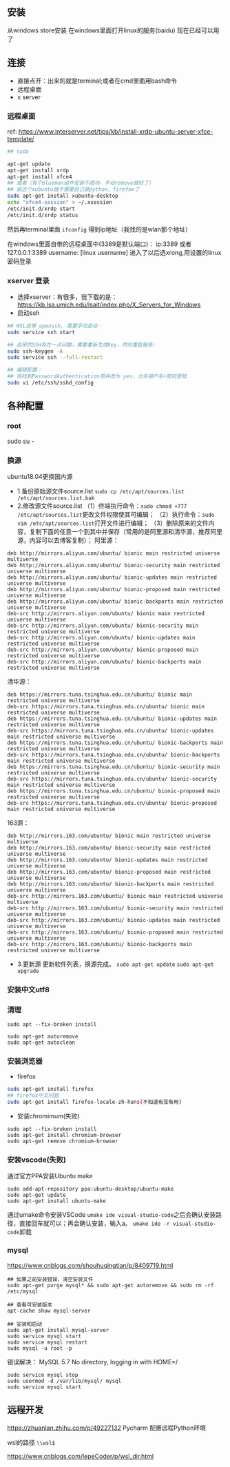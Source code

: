 ## 安装
从windows store安装
在windows里面打开linux的服务(baidu)
现在已经可以用了

## 连接
- 直接点开：出来的就是terminal;或者在cmd里面用bash命令
- 远程桌面
- x server

### 远程桌面
ref: https://www.interserver.net/tips/kb/install-xrdp-ubuntu-server-xfce-template/

```bash
## sudo

apt-get update
apt-get install xrdp
apt-get install xfce4
## 或者（有个blueman组件安装不成功，手动remove就好了）
## 装这个xubuntu就不需要自己装python，firefox了
sudo apt-get install xubuntu-desktop
echo "xfce4-session" > ~/.xsession
/etc/init.d/xrdp start
/etc/init.d/xrdp status
```
然后再terminal里面
``ifconfig`` 得到ip地址（我找的是wlan那个地址）

在windows里面自带的远程桌面中(3389是默认端口)：
ip:3389
或者127.0.0.1:3389
username: [linux username]
进入了以后选xrong,用设置的linux密码登录

### xserver 登录
- 选择xserver：有很多，我下载的是：https://kb.lsa.umich.edu/lsait/index.php/X_Servers_for_Windows
- 启动ssh

```bash
## WSL自带 openssh, 需要手动启动：
sudo service ssh start

## 自带的SSH存在一点问题，需要重新生成Key，然后重启服务:
sudo ssh-keygen -A 
sudo service ssh --full-restart

## 编辑配置：
## 将找到PasswordAuthentication项并改为 yes，允许用户名+密码登陆
sudo vi /etc/ssh/sshd_config
```
## 各种配置
### root 
sudo su -

### 换源
ubuntu18.04更换国内源

- 1.备份原始源文件source.list
``sudo cp /etc/apt/sources.list /etc/apt/sources.list.bak``
- 2.修改源文件source.list
（1）终端执行命令：``sudo chmod +777 /etc/apt/sources.list``更改文件权限使其可编辑；
（2）执行命令：``sudo vim /etc/apt/sources.list``打开文件进行编辑；
（3）删除原来的文件内容，复制下面的任意一个到其中并保存（常用的是阿里源和清华源，推荐阿里源，内容可以去博客复制）；
阿里源：
```
deb http://mirrors.aliyun.com/ubuntu/ bionic main restricted universe multiverse
deb http://mirrors.aliyun.com/ubuntu/ bionic-security main restricted universe multiverse
deb http://mirrors.aliyun.com/ubuntu/ bionic-updates main restricted universe multiverse
deb http://mirrors.aliyun.com/ubuntu/ bionic-proposed main restricted universe multiverse
deb http://mirrors.aliyun.com/ubuntu/ bionic-backports main restricted universe multiverse
deb-src http://mirrors.aliyun.com/ubuntu/ bionic main restricted universe multiverse
deb-src http://mirrors.aliyun.com/ubuntu/ bionic-security main restricted universe multiverse
deb-src http://mirrors.aliyun.com/ubuntu/ bionic-updates main restricted universe multiverse
deb-src http://mirrors.aliyun.com/ubuntu/ bionic-proposed main restricted universe multiverse
deb-src http://mirrors.aliyun.com/ubuntu/ bionic-backports main restricted universe multiverse
```
清华源：
```
deb https://mirrors.tuna.tsinghua.edu.cn/ubuntu/ bionic main restricted universe multiverse
deb-src https://mirrors.tuna.tsinghua.edu.cn/ubuntu/ bionic main restricted universe multiverse
deb https://mirrors.tuna.tsinghua.edu.cn/ubuntu/ bionic-updates main restricted universe multiverse
deb-src https://mirrors.tuna.tsinghua.edu.cn/ubuntu/ bionic-updates main restricted universe multiverse
deb https://mirrors.tuna.tsinghua.edu.cn/ubuntu/ bionic-backports main restricted universe multiverse
deb-src https://mirrors.tuna.tsinghua.edu.cn/ubuntu/ bionic-backports main restricted universe multiverse
deb https://mirrors.tuna.tsinghua.edu.cn/ubuntu/ bionic-security main restricted universe multiverse
deb-src https://mirrors.tuna.tsinghua.edu.cn/ubuntu/ bionic-security main restricted universe multiverse
deb https://mirrors.tuna.tsinghua.edu.cn/ubuntu/ bionic-proposed main restricted universe multiverse
deb-src https://mirrors.tuna.tsinghua.edu.cn/ubuntu/ bionic-proposed main restricted universe multiverse
``` 
163源：
```
deb http://mirrors.163.com/ubuntu/ bionic main restricted universe multiverse
deb http://mirrors.163.com/ubuntu/ bionic-security main restricted universe multiverse
deb http://mirrors.163.com/ubuntu/ bionic-updates main restricted universe multiverse
deb http://mirrors.163.com/ubuntu/ bionic-proposed main restricted universe multiverse
deb http://mirrors.163.com/ubuntu/ bionic-backports main restricted universe multiverse
deb-src http://mirrors.163.com/ubuntu/ bionic main restricted universe multiverse
deb-src http://mirrors.163.com/ubuntu/ bionic-security main restricted universe multiverse
deb-src http://mirrors.163.com/ubuntu/ bionic-updates main restricted universe multiverse
deb-src http://mirrors.163.com/ubuntu/ bionic-proposed main restricted universe multiverse
deb-src http://mirrors.163.com/ubuntu/ bionic-backports main restricted universe multiverse
```

- 3.更新源
更新软件列表，换源完成。
``sudo apt-get update``
``sudo apt-get upgrade``

### 安装中文utf8

### 清理
```
sudo apt --fix-broken install

sudo apt-get autoremove
sudo apt-get autoclean
```


### 安装浏览器
- firefox

```bash
sudo apt-get install firefox
## firefox中文问题
sudo apt-get install firefox-locale-zh-hans(不知道有没有用)
```
- 安装chromimum(失败)

```
sudo apt --fix-broken install
sudo apt-get install chromium-browser
sudo apt-get remove chromium-browser
```

### 安装vscode(失败)
通过官方PPA安装Ubuntu make
```
sudo add-apt-repository ppa:ubuntu-desktop/ubuntu-make
sudo apt-get update
sudo apt-get install ubuntu-make
```
通过umake命令安装VSCode ``umake ide visual-studio-code``之后会确认安装路径，直接回车就可以；再会确认安装，输入a。
``umake ide -r visual-studio-code``卸载

### mysql
https://www.cnblogs.com/shouhuqingtian/p/8409719.html
```
## 如果之前安装错误，清空安装文件
sudo apt-get purge mysql* && sudo apt-get autoremove && sudo rm -rf /etc/mysql

## 查看可安装版本
apt-cache show mysql-server

## 安装和启动
sudo apt-get install mysql-server
sudo service mysql start
sudo service mysql restart
sudo mysql -u root -p
```

错误解决：
MySQL 5.7 No directory, logging in with HOME=/
```
sudo service mysql stop
sudo usermod -d /var/lib/mysql/ mysql
sudo service mysql start
```
## 远程开发
https://zhuanlan.zhihu.com/p/49227132
Pycharm 配置远程Python环境

wsl的路径
``\\wsl$``

https://www.cnblogs.com/lepeCoder/p/wsl_dir.html